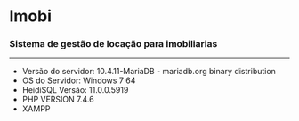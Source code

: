 # Imobi
### Sistema de gestão de locação para imobiliarias
---
* Versão do servidor: 10.4.11-MariaDB - mariadb.org binary distribution
* OS do Servidor: Windows 7 64
* HeidiSQL Versão: 11.0.0.5919
* PHP VERSION 7.4.6 
* XAMPP
